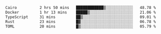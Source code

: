<!--START_SECTION:waka-->

```txt
Cairo          2 hrs 50 mins   ████████████▒░░░░░░░░░░░░   48.78 %
Docker         1 hr 13 mins    █████▒░░░░░░░░░░░░░░░░░░░   21.06 %
TypeScript     31 mins         ██▒░░░░░░░░░░░░░░░░░░░░░░   09.01 %
Rust           23 mins         █▓░░░░░░░░░░░░░░░░░░░░░░░   06.78 %
TOML           20 mins         █▒░░░░░░░░░░░░░░░░░░░░░░░   05.79 %
```

<!--END_SECTION:waka-->